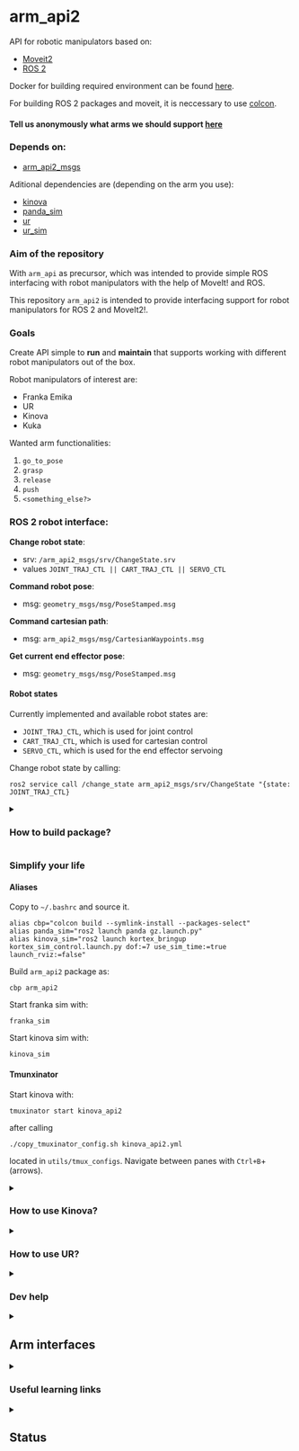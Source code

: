 # arm_api2

API for robotic manipulators based on: 
* [Moveit2](https://moveit.picknik.ai/main/index.html)
* [ROS 2](https://docs.ros.org/en/humble/index.html)

Docker for building required environment can be found [here](https://github.com/CroboticSolutions/docker_files/tree/master/ros2/humble/kinova). 

For building ROS 2 packages and moveit, it is neccessary to use [colcon](https://colcon.readthedocs.io/en/released/user/quick-start.html). 

#### Tell us anonymously what arms we should support [here](https://forms.gle/d1fdfAbwZunDUcSi9)

### Depends on: 
- [arm_api2_msgs](https://github.com/CroboticSolutions/arm_api2_msgs)

Aditional dependencies are (depending on the arm you use): 
- [kinova](https://github.com/CroboticSolutions/ros2_kortex)
- [panda_sim](https://github.com/AndrejOrsula/panda_ign_moveit2)
- [ur](https://github.com/UniversalRobots/Universal_Robots_ROS2_Driver) 
- [ur_sim](https://github.com/CroboticSolutions/Universal_Robots_ROS2_GZ_Simulation) 

### Aim of the repository

With `arm_api` as precursor, which was intended to provide simple ROS interfacing with 
robot manipulators with the help of MoveIt! and ROS. 

This repository `arm_api2` is intended to provide interfacing support for robot manipulators for ROS 2 and MoveIt2!. 

### Goals 

Create API simple to **run** and **maintain** that supports working with different 
robot manipulators out of the box. 

Robot manipulators of interest are: 
* Franka Emika
* UR 
* Kinova 
* Kuka 

Wanted arm functionalities: 
1. `go_to_pose`
2. `grasp` 
3. `release` 
4. `push`
5. `<something_else?>`

### ROS 2 robot interface: 

**Change robot state**: 
- srv: `/arm_api2_msgs/srv/ChangeState.srv`
- values `JOINT_TRAJ_CTL || CART_TRAJ_CTL || SERVO_CTL`

**Command robot pose**: 
- msg: `geometry_msgs/msg/PoseStamped.msg`

**Command cartesian path**:   
- msg: `arm_api2_msgs/msg/CartesianWaypoints.msg`

**Get current end effector pose**: 
- msg: `geometry_msgs/msg/PoseStamped.msg`

#### Robot states

Currently implemented and available robot states are: 
- `JOINT_TRAJ_CTL`, which is used for joint control 
- `CART_TRAJ_CTL`, which is used for cartesian control 
- `SERVO_CTL`, which is used for the end effector servoing

Change robot state by calling: 

```
ros2 service call /change_state arm_api2_msgs/srv/ChangeState "{state: JOINT_TRAJ_CTL}
```


<details>
<summary><h3>How to build package?</h3></summary>

### Build:

Build in ROS 2 workspace. 
Build just one package with: 
```
colcon build --packages-select arm_api2
```

Build with the compile commands (enable autocomplete): 
```
colcon build --symlink-install --cmake-args -DCMAKE_EXPORT_COMPILE_COMMANDS=ON
```

Building with `--symlink-install` causes it to fail often because of already built ROS 2 packages, you can run: 
```
colcon build --symlink-install --cmake-args -DCMAKE_EXPORT_COMPILE_COMMANDS=ON --continue-on-error
```

Full verbose build command: 
```
colcon build --symlink-install --packages-select moveit2_tutorials --cmake-args -DCMAKE_EXPORT_COMPILE_COMMANDS=ON -DCMAKE_VERBOSE_MAKEFILE=ON
```
</details>

### Simplify your life

#### Aliases
Copy to `~/.bashrc` and source it. 

```
alias cbp="colcon build --symlink-install --packages-select" 
alias panda_sim="ros2 launch panda gz.launch.py"
alias kinova_sim="ros2 launch kortex_bringup kortex_sim_control.launch.py dof:=7 use_sim_time:=true launch_rviz:=false" 

```

Build `arm_api2` package as: 

```
cbp arm_api2
``` 

Start franka sim with: 

```
franka_sim
```

Start kinova sim with: 

```
kinova_sim
```

#### Tmunxinator 

Start kinova with: 
```
tmuxinator start kinova_api2
```

after calling 
```
./copy_tmuxinator_config.sh kinova_api2.yml
```
located in `utils/tmux_configs`. Navigate between 
panes with `Ctrl+B`+(arrows). 


<details>
<summary><h3>How to use Kinova?</summary>

You can run kinova in simulation by executing following commands: 
```
ros2 launch kortex_bringup kortex_sim_control.launch.py dof:=7 use_sim_time:=true launch_rviz:=false
```
or 
```
kinova_sim
```
if alias has been added. 

After that run `move_group` node as follows: 
```
ros2 launch kinova_gen3_7dof_robotiq_2f_85_moveit_config sim.launch.py
```

After that run `arm_api2` `moveit2_iface` node as follows: 
```
ros2 launch arm_api2 moveit2_iface.launch.py 
```

#### Kinova

How to setup real kinova [here](https://git.initrobots.ca/amercader/kinova-kortex-installation). 


</details>

<details>
<summary><h3>How to use UR?</summary>

### How to use? 
You can run kinova in simulation by executing following commands: 
```
ros2 launch ur_simulation_gz ur_sim_control.launch.py ur_type:="ur10"
```
or 
```
ur_sim
```
if alias has been added. 

After that run `move_group` node as follows: 
```
ros2 launch ur_moveit_config ur_moveit.launch.py ur_type:="ur10" use_sim_time:=true
```

After that run `arm_api2` `moveit2_iface` node as follows: 
```
ros2 launch arm_api2 moveit2_iface.launch.py
```

but make sure to setup `robot` parameter to `ur`. 

#### How to setup? 

First run: 
```
sudo apt-get install ros-humble-ur
```

After that, in your ROS 2 workspace clone: 
* [ur_gz_sim](https://github.com/CroboticSolutions/Universal_Robots_ROS2_GZ_Simulation/tree/humble)  
* [ur_ros2_driver](https://github.com/CroboticSolutions/Universal_Robots_ROS2_Driver/tree/humble)  
and build your workspace. Source it, and you're good to go. 

Note, those are forks of the official UR repositories on the `humble` branch, 
with [slight changes](https://github.com/CroboticSolutions/Universal_Robots_ROS2_Driver/commit/3ad47d7afaf99eeb1f69c6bb23bbdcccce12c4f5) to the `launch` files. 
</details>

<details>
<summary><h3> Dev help </summary>

You can add `RvizVisualToolsGui` with `Add New Panel` in the RVIZ2. 
</details>

<details>
<summary><h2> Arm interfaces </h2></summary>

* [franka_ros2](https://support.franka.de/docs/franka_ros2.html)
* [kinova_ros2](https://github.com/Kinovarobotics/ros2_kortex)
* [UR_ros2](https://github.com/UniversalRobots/Universal_Robots_ROS2_Driver)
</details>

<details> 
<summary><h3> Useful learning links</h3></summary>

- [Declare variables as const](https://www.cppstories.com/2016/12/please-declare-your-variables-as-const/)
- [Complicated variable initialization](https://www.cppstories.com/2016/11/iife-for-complex-initialization/)
- [C++ good practices](https://ctu-mrs.github.io/docs/introduction/c_to_cpp.html)
- [MoveIt2! C++ iface](https://moveit.picknik.ai/main/doc/examples/move_group_interface/move_group_interface_tutorial.html)
- [How to setup VSCode](https://picknik.ai/vscode/docker/ros2/2024/01/23/ROS2-and-VSCode.html)
- [First Cpp node for ROS 2](https://turtlebot.github.io/turtlebot4-user-manual/tutorials/first_node_cpp.html) 
- [Composition of ROS nodes](https://answers.ros.org/question/316870/ros2-composition-and-node-names-with-launch-files/)
- [planning_scene](https://github.com/moveit/moveit2_tutorials/blob/main/doc/examples/planning_scene/src/planning_scene_tutorial.cpp)
- [custom moveit ns](https://github.com/moveit/moveit2/issues/2415)
- [publish robot_description](https://github.com/moveit/moveit2_tutorials/issues/525)
- [joint state clock not in sync](https://answers.ros.org/question/417209/how-to-extract-position-of-the-gripper-in-ros2moveit2/)
- [issue for initializing MGI](https://github.com/moveit/moveit2/issues/496)

</details>


<details>
<summary><h2>Status</h2></summary>

### TODO: 
- [ ] Test with real robot manipulator
- [ ] Create standardized joystick class [full]
- [ ] Discuss potential SW patterns that can be used
- [ ] Update and fix documentation
- [ ] Add full cartesian following 
- [ ] Add roll, pitch, yaw and quaternion conversion 
- [ ] Decouple moveit2_iface.cpp and utils.cpp (contains all utils scripts)
- [ ] Create table of supported robot manipulators 
</details>
